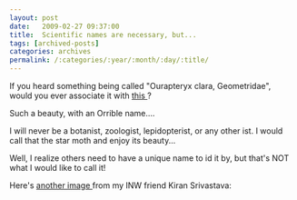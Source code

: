 ```yaml
---
layout: post
date:	2009-02-27 09:37:00
title:  Scientific names are necessary, but...
tags: [archived-posts]
categories: archives
permalink: /:categories/:year/:month/:day/:title/
---
```

If you heard something being called "Ourapteryx clara, Geometridae", would you ever associate it with <a href="http://farm4.static.flickr.com/3148/2332461659_3611681bc9_o.jpg"> this </a> ?

Such a beauty, with an Orrible name....

I will never be a botanist, zoologist, lepidopterist, or any other ist. I would call that the star moth and enjoy its beauty...

Well, I realize others need to have a unique name to id it by, but that's NOT what I would like to call it!


Here's <a href="http://www.indianaturewatch.net/displayimage.php?id=82631"> another image </a> from my INW friend Kiran Srivastava:
